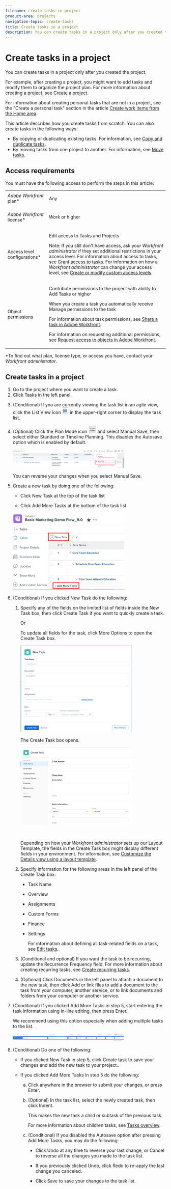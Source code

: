 ```yaml
---
filename: create-tasks-in-project
product-area: projects
navigation-topic: create-tasks
title: Create tasks in a project
description: You can create tasks in a project only after you created the project.
---
```


# Create tasks in a project

You can create tasks in a project only after you created the project.

For example, after creating a project, you might want to add tasks and modify them to organize the project plan. For more information about creating a project, see [Create a project](../../../manage-work/projects/create-projects/create-project.md).

For information about creating personal tasks that are not in a project, see the "Create a personal task" section in the article [Create work items from the Home area](../../../workfront-basics/using-home/using-the-home-area/create-work-items-in-home.md).

This article describes how you create tasks from scratch. You can also create tasks in the following ways:

* By copying or duplicating existing tasks.&nbsp;For information, see [Copy and duplicate tasks](../../../manage-work/tasks/manage-tasks/copy-and-duplicate-tasks.md).
* By moving tasks from one project to another.&nbsp;For information, see [Move tasks](../../../manage-work/tasks/manage-tasks/move-tasks.md).

## Access requirements

You must have the following access to perform the steps in this article:

<table cellspacing="0"> 
 <col> 
 <col> 
 <tbody> 
  <tr> 
   <td role="rowheader"><em>Adobe Workfront</em> plan*</td> 
   <td> <p>Any</p> </td> 
  </tr> 
  <tr> 
   <td role="rowheader"> <p role="rowheader"><em>Adobe Workfront</em> license*</p> </td> 
   <td> <p><em>Work</em> or higher</p> </td> 
  </tr> 
  <tr> 
   <td role="rowheader">Access level configurations*</td> 
   <td> <p>Edit access to Tasks and Projects</p> <p>Note: If you still don't have access, ask your <em>Workfront administrator</em> if they set additional restrictions in your access level. For information about access to tasks, see <a href="../../../administration-and-setup/add-users/configure-and-grant-access/grant-access-tasks.md" class="MCXref xref">Grant access to tasks</a>. For information on how a <em>Workfront administrator</em> can change your access level, see <a href="../../../administration-and-setup/add-users/configure-and-grant-access/create-modify-access-levels.md" class="MCXref xref">Create or modify custom access levels</a>. </p> </td> 
  </tr> 
  <tr> 
   <td role="rowheader">Object permissions</td> 
   <td> <p>Contribute permissions to the project with ability to Add Tasks or higher</p> <p>When you create a task you automatically receive Manage permissions to the task</p> <p> For information about task permissions, see <a href="../../../workfront-basics/grant-and-request-access-to-objects/share-a-task.md" class="MCXref xref">Share a task in&nbsp;Adobe Workfront</a>. </p> <p>For information on requesting additional permissions, see <a href="../../../workfront-basics/grant-and-request-access-to-objects/request-access.md" class="MCXref xref">Request access to objects in Adobe Workfront</a>.</p> </td> 
  </tr> 
 </tbody> 
</table>

&#42;To find out what plan, license type, or access you have, contact your *Workfront administrator*.

<!--
<div data-mc-conditions="QuicksilverOrClassic.Quicksilver">
<h2><a name="Create2"></a>Create tasks in a project</h2>
<ol>
<li value="1">Go to the project where you want to create a task.</li>
<li value="2">Click <span class="bold">Tasks</span> in the left panel. </li>
<li value="3"> <p>(Conditional) If you are currently viewing the task list in an agile view, click the <span class="bold">List View</span> icon <img src="assets/list-view-in-agile-view-for-tasks.png"> in the upper-right corner to display the task list. </p> </li>
<li value="4"> <p>(Optional) Click the <span class="bold">Plan Mode</span> icon <img src="assets/nwe-plan-mode-icon-task-list.png"> and select <span class="bold">Manual Save</span>, then select either <span class="bold">Standard</span> or <span class="bold">Timeline Planning</span>. This disables the <span class="bold">Autosave</span> option which is enabled by default. </p> <draft-comment>
<p data-mc-conditions="QuicksilverOrClassic.Quicksilver"> <img src="assets/nwe-autosave-off-manual-highlighted-350x58.png" style="width: 350;height: 58;"> </p>
</draft-comment><p data-mc-conditions="QuicksilverOrClassic.Quicksilver"> <img src="assets/nwe-autosave-off-manual-highlighted-350x58.png" style="width: 350;height: 58;"> </p> <note type="tip">
You can reverse your changes when you select Manual Save.
</note> </li>
<li value="5"> <p>Create a new task by doing one of the following: </p>
<ul>
<li> <p>Click <span class="bold">New Task</span> at the top of the task list</p> </li>
<li> <p>Click <span class="bold">Add More Tasks</span> at the bottom of the task list</p> </li>
</ul> <p> <draft-comment>
<img src="assets/qs-new-task-or-add-task-buttons-in-list-highlighted-350x242.png" style="width: 350;height: 242;" data-mc-conditions="QuicksilverOrClassic.Quicksilver">
</draft-comment><img src="assets/qs-new-task-or-add-task-buttons-in-list-highlighted-350x242.png" style="width: 350;height: 242;" data-mc-conditions="QuicksilverOrClassic.Quicksilver"> </p> </li>
<li value="6"> <p>(Conditional)&nbsp;If you clicked <span class="bold">New Task</span> do the following:</p>
<ol>
<li value="1"> <p>Specify any of the fields on the limited list of fields inside the <span class="bold">New Task</span> box, then click&nbsp;<span class="bold">Create Task</span> if you want to quickly create a task.</p> <p>Or</p> <p>To update all fields for the task, click <span class="bold">More Options</span> to open the <span class="bold">Create Task</span> box.</p> <p> <draft-comment>
<img src="assets/nwe-create-task-small-screen-350x272.png" style="width: 350;height: 272;" data-mc-conditions="QuicksilverOrClassic.Quicksilver">
</draft-comment><img src="assets/nwe-create-task-small-screen-350x272.png" style="width: 350;height: 272;" data-mc-conditions="QuicksilverOrClassic.Quicksilver"> </p> <p>The <span class="bold">Create Task</span> box opens. </p> <p> <img src="assets/create-task-larger-box-nwe-350x244.png" style="width: 350;height: 244;"> </p> <p>&nbsp;</p> <note type="note">
Depending on how your
<em>Workfront administrator</em> sets up our Layout Template, the fields in the Create Task box might display different fields in your environment. For information, see
<a href="../../../administration-and-setup/customize-workfront/use-layout-templates/customize-details-view-layout-template.md" class="MCXref xref">Customize the Details view using a layout template</a>.
</note> </li>
<li value="2"> <p>Specify information for the following areas in the left panel of the Create Task box:</p>
<ul>
<li> <p>Task Name</p> </li>
<li> <p>Overview</p> </li>
<li> <p>Assignments</p> </li>
<li> <p>Custom&nbsp;Forms</p> </li>
<li> <p>Finance</p> </li>
<li> <p>Settings</p> <p>For information about defining all task-related fields on a task, see <a href="../../../manage-work/tasks/manage-tasks/edit-tasks.md" class="MCXref xref">Edit tasks</a>. </p> </li>
</ul> </li>
<li value="3"> <p>(Conditional and optional) If you want the task to be recurring, update the <span class="bold">Recurrence Frequency</span> field. For more information about creating recurring tasks, see <a href="../../../manage-work/tasks/create-tasks/create-recurring-tasks.md" class="MCXref xref">Create recurring tasks</a>.</p> </li>
<li value="4"> <p>(Optional) Click <span class="bold">Documents</span> in the left panel to attach a document to the new task, then click <span class="bold">Add or link files</span> to add a document to the task from your computer, another service, or to link documents and folders from your computer or another service.</p> </li>
</ol> </li>
<li value="7"> <p>(Conditional) If you clicked <span class="bold">Add More Tasks</span> in step 5, start entering the task information using in-line editing, then press Enter.</p> <p>We recommend using this option especially when adding multiple tasks to the list. </p> <p> <img src="assets/ctp4-350x26.png" alt="" style="width: 350;height: 26;"> </p> </li>
<li value="8"> <p>(Conditional) Do one of the following:</p>
<ul>
<li> <p>If you clicked <span class="bold">New Task</span> in step 5, click <span class="bold">Create task</span> to save your changes and add the new task to your project..</p> </li>
<li> <p>If you clicked <span class="bold">Add More Tasks</span> in step 5 do the following:</p>
<ol style="list-style-type: lower-alpha;">
<li value="1"> <p>Click anywhere in the browser to submit your changes, or press Enter.</p> </li>
<li value="2"> <p> (Optional) In the task list, select the newly created task, then click <span class="bold">Indent</span>. </p> <p>This makes the new task a child or subtask of the previous task. </p> <p>For more information about children tasks, see <a href="../../../manage-work/tasks/task-information/tasks-overview.md" class="MCXref xref">Tasks overview</a>. </p> </li>
<li value="3"> <p>(Conditional) If you disabled the <span class="bold">Autosave</span> option after pressing <span class="bold">Add More Tasks</span>, you may do the following: </p>
<ul>
<li> <p>Click <span class="bold">Undo</span> at any time to reverse your last change, or <span class="bold">Cancel</span> to reverse all the changes you made to the task list. </p> </li>
<li> <p>If you previously clicked <span class="bold">Undo</span>, click <span class="bold">Redo</span> to re-apply the last change you canceled.</p> </li>
<li>Click <span class="bold">Save</span> to save your changes to the task list. </li>
</ul> </li>
</ol> </li>
</ul> </li>
</ol>
</div>
-->

## Create tasks in a project

<ol> 
 <li value="1">Go to the project where you want to create a task.</li> 
 <li value="2">Click <span class="bold">Tasks</span> in the left panel. </li> 
 <li value="3"> <p>(Conditional) If you are currently viewing the task list in an agile view, click the <span class="bold">List View</span> icon <img src="assets/list-view-in-agile-view-for-tasks.png"> in the upper-right corner to display the task list. </p> </li> 
 <li value="4"> <p>(Optional) Click the <span class="bold">Plan Mode</span> icon <img src="assets/nwe-plan-mode-icon-task-list.png"> and select <span class="bold">Manual Save</span>, then select either <span class="bold">Standard</span> or <span class="bold">Timeline Planning</span>. This disables the <span class="bold">Autosave</span> option which is enabled by default. </p> <p data-mc-conditions="QuicksilverOrClassic.Quicksilver"> <img src="assets/nwe-autosave-off-manual-highlighted-350x58.png" style="width: 350;height: 58;"> </p> <note type="tip">
   You can reverse your changes when you select Manual Save.
  </note> </li> 
 <li value="5"> <p>Create a new task by doing one of the following: </p> 
  <ul> 
   <li> <p>Click <span class="bold">New Task</span> at the top of the task list</p> </li> 
   <li> <p>Click <span class="bold">Add More Tasks</span> at the bottom of the task list</p> </li> 
  </ul> <p> <img src="assets/qs-new-task-or-add-task-buttons-in-list-highlighted-350x242.png" style="width: 350;height: 242;" data-mc-conditions="QuicksilverOrClassic.Quicksilver"> </p> </li> 
 <li value="6"> <p>(Conditional)&nbsp;If you clicked <span class="bold">New Task</span> do the following:</p> 
  <ol> 
   <li value="1"> <p>Specify any of the fields on the limited list of fields inside the <span class="bold">New Task</span> box, then click&nbsp;<span class="bold">Create Task</span> if you want to quickly create a task.</p> <p>Or</p> <p>To update all fields for the task, click <span class="bold">More Options</span> to open the <span class="bold">Create Task</span> box.</p> <p> <img src="assets/nwe-create-task-small-screen-350x272.png" style="width: 350;height: 272;" data-mc-conditions="QuicksilverOrClassic.Quicksilver"> </p> <p>The <span class="bold">Create Task</span> box opens. </p> <p> <img src="assets/create-task-larger-box-nwe-350x244.png" style="width: 350;height: 244;"> </p> <p>&nbsp;</p> <note type="note">
     Depending on how your 
     <em>Workfront administrator</em> sets up our Layout Template, the fields in the Create Task box might display different fields in your environment. For information, see 
     <a href="../../../administration-and-setup/customize-workfront/use-layout-templates/customize-details-view-layout-template.md" class="MCXref xref">Customize the Details view using a layout template</a>.
    </note> </li> 
   <li value="2"> <p>Specify information for the following areas in the left panel of the Create Task box:</p> 
    <ul> 
     <li> <p>Task Name</p> </li> 
     <li> <p>Overview</p> </li> 
     <li> <p>Assignments</p> </li> 
     <li> <p>Custom&nbsp;Forms</p> </li> 
     <li> <p>Finance</p> </li> 
     <li> <p>Settings</p> <p>For information about defining all task-related fields on a task, see <a href="../../../manage-work/tasks/manage-tasks/edit-tasks.md" class="MCXref xref">Edit tasks</a>. </p> </li> 
    </ul> </li> 
   <li value="3"> <p>(Conditional and optional) If you want the task to be recurring, update the <span class="bold">Recurrence Frequency</span> field. For more information about creating recurring tasks, see <a href="../../../manage-work/tasks/create-tasks/create-recurring-tasks.md" class="MCXref xref">Create recurring tasks</a>.</p> </li> 
   <li value="4"> <p>(Optional) Click <span class="bold">Documents</span> in the left panel to attach a document to the new task, then click <span class="bold">Add or link files</span> to add a document to the task from your computer, another service, or to link documents and folders from your computer or another service.</p> </li> 
  </ol> </li> 
 <li value="7"> <p>(Conditional) If you clicked <span class="bold">Add More Tasks</span> in step 5, start entering the task information using in-line editing, then press Enter.</p> <p>We recommend using this option especially when adding multiple tasks to the list. </p> <p> <img src="assets/ctp4-350x26.png" alt="" style="width: 350;height: 26;"> </p> </li> 
 <li value="8"> <p>(Conditional) Do one of the following:</p> 
  <ul> 
   <li> <p>If you clicked <span class="bold">New Task</span> in step 5, click <span class="bold">Create task</span> to save your changes and add the new task to your project..</p> </li> 
   <li> <p>If you clicked <span class="bold">Add More Tasks</span> in step 5 do the following:</p> 
    <ol style="list-style-type: lower-alpha;"> 
     <li value="1"> <p>Click anywhere in the browser to submit your changes, or press Enter.</p> </li> 
     <li value="2"> <p> (Optional) In the task list, select the newly created task, then click <span class="bold">Indent</span>. </p> <p>This makes the new task a child or subtask of the previous task. </p> <p>For more information about children tasks, see <a href="../../../manage-work/tasks/task-information/tasks-overview.md" class="MCXref xref">Tasks overview</a>. </p> </li> 
     <li value="3"> <p>(Conditional) If you disabled the <span class="bold">Autosave</span> option after pressing <span class="bold">Add More Tasks</span>, you may do the following: </p> 
      <ul> 
       <li> <p>Click <span class="bold">Undo</span> at any time to reverse your last change, or <span class="bold">Cancel</span> to reverse all the changes you made to the task list. </p> </li> 
       <li> <p>If you previously clicked <span class="bold">Undo</span>, click <span class="bold">Redo</span> to re-apply the last change you canceled.</p> </li> 
       <li>Click <span class="bold">Save</span> to save your changes to the task list. </li> 
      </ul> </li> 
    </ol> </li> 
  </ul> </li> 
</ol>

